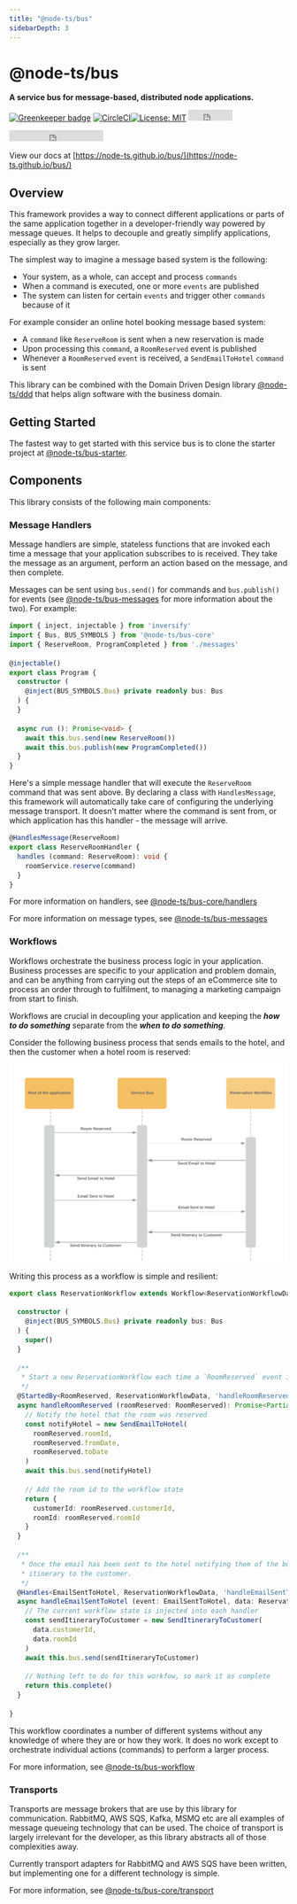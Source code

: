 ```yaml
---
title: "@node-ts/bus"
sidebarDepth: 3
---
```


# @node-ts/bus

**A service bus for message-based, distributed node applications.**

[![Greenkeeper badge](https://badges.greenkeeper.io/node-ts/bus.svg)](https://greenkeeper.io/)
[![CircleCI](https://circleci.com/gh/node-ts/bus/tree/master.svg?style=svg)](https://circleci.com/gh/node-ts/bus/tree/master)[![License: MIT](https://img.shields.io/badge/License-MIT-green.svg)](https://opensource.org/licenses/MIT) <iframe src="https://ghbtns.com/github-btn.html?user=node-ts&repo=bus&type=star&count=true" frameborder="0" scrolling="0" width="80px" height="20px"></iframe>
<iframe src="https://ghbtns.com/github-btn.html?user=node-ts&repo=bus&type=watch&count=true&v=2" frameborder="0" scrolling="0" width="170px" height="20px"></iframe>

View our docs at [https://node-ts.github.io/bus/](https://node-ts.github.io/bus/)

## Overview

This framework provides a way to connect different applications or parts of the same application together in a developer-friendly way powered by message queues. It helps to decouple and greatly simplify applications, especially as they grow larger.

The simplest way to imagine a message based system is the following:

- Your system, as a whole, can accept and process `commands`
- When a command is executed, one or more `events` are published
- The system can listen for certain `events` and trigger other `commands` because of it

For example consider an online hotel booking message based system:

- A `command` like `ReserveRoom` is sent when a new reservation is made
- Upon processing this `command`, a `RoomReserved` event is published
- Whenever a `RoomReserved` `event` is received, a `SendEmailToHotel` `command` is sent

This library can be combined with the Domain Driven Design library [@node-ts/ddd](https://www.github.com/node-ts/ddd) that helps align software with the business domain.

## Getting Started

The fastest way to get started with this service bus is to clone the starter project at [@node-ts/bus-starter](https://github.com/node-ts/bus-starter).

## Components

This library consists of the following main components:

### Message Handlers

Message handlers are simple, stateless functions that are invoked each time a message that your application subscribes to is received. They take the message as an argument, perform an action based on the message, and then complete. 

Messages can be sent using `bus.send()` for commands and `bus.publish()` for events (see [@node-ts/bus-messages](packages/bus-messages/) for more information about the two). For example:

```typescript
import { inject, injectable } from 'inversify'
import { Bus, BUS_SYMBOLS } from '@node-ts/bus-core'
import { ReserveRoom, ProgramCompleted } from './messages'

@injectable()
export class Program {
  constructor (
    @inject(BUS_SYMBOLS.Bus) private readonly bus: Bus
  ) {
  }

  async run (): Promise<void> {
    await this.bus.send(new ReserveRoom())
    await this.bus.publish(new ProgramCompleted())
  }
}

```

Here's a simple message handler that will execute the `ReserveRoom` command that was sent above. By declaring a class with `HandlesMessage`, this framework will automatically take care of configuring the underlying message transport. It doesn't matter where the command is sent from, or which application has this handler - the message will arrive.

```typescript
@HandlesMessage(ReserveRoom)
export class ReserveRoomHandler {
  handles (command: ReserveRoom): void {
    roomService.reserve(command)
  }
}
```


For more information on handlers, see [@node-ts/bus-core/handlers](packages/bus-core/src/handler/)

For more information on message types, see [@node-ts/bus-messages](packages/bus-messages/)

### Workflows

Workflows orchestrate the business process logic in your application. Business processes are specific to your application and problem domain, and can be anything from carrying out the steps of an eCommerce site to process an order through to fulfilment, to managing a marketing campaign from start to finish.

Workflows are crucial in decoupling your application and keeping the ***how to do something*** separate from the ***when to do something***.

Consider the following business process that sends emails to the hotel, and then the customer when a hotel room is reserved:

![Room Reservation Workflow](./workflow.png)

Writing this process as a workflow is simple and resilient:

```typescript
export class ReservationWorkflow extends Workflow<ReservationWorkflowData> {

  constructor (
    @inject(BUS_SYMBOLS.Bus) private readonly bus: Bus
  ) {
    super()
  }

  /**
   * Start a new ReservationWorkflow each time a `RoomReserved` event is published
   */
  @StartedBy<RoomReserved, ReservationWorkflowData, 'handleRoomReserved'>(RoomReserved)
  async handleRoomReserved (roomReserved: RoomReserved): Promise<Partial<ReservationWorkflowData>> {
    // Notify the hotel that the room was reserved
    const notifyHotel = new SendEmailToHotel(
      roomReserved.roomId,
      roomReserved.fromDate,
      roomReserved.toDate
    )
    await this.bus.send(notifyHotel)

    // Add the room id to the workflow state
    return {
      customerId: roomReserved.customerId,
      roomId: roomReserved.roomId
    }
  }

  /**
   * Once the email has been sent to the hotel notifying them of the booking, send the
   * itinerary to the customer.
   */
  @Handles<EmailSentToHotel, ReservationWorkflowData, 'handleEmailSentToHotel'>(EmailSentToHotel, event => event.roomId, 'roomId')
  async handleEmailSentToHotel (event: EmailSentToHotel, data: ReservationWorkflowData): Promise<Partial<ReservationWorkflowData>> {
    // The current workflow state is injected into each handler
    const sendItineraryToCustomer = new SendItineraryToCustomer(
      data.customerId,
      data.roomId
    )
    await this.bus.send(sendItineraryToCustomer)

    // Nothing left to do for this workfow, so mark it as complete
    return this.complete()
  }

}
```

This workflow coordinates a number of different systems without any knowledge of where they are or how they work. It does no work except to orchestrate individual actions (commands) to perform a larger process.

For more information, see [@node-ts/bus-workflow](/packages/bus-workflow/)

### Transports

Transports are message brokers that are use by this library for communication. RabbitMQ, AWS SQS, Kafka, MSMQ etc are all examples of message queueing technology that can be used. The choice of transport is largely irrelevant for the developer, as this library abstracts all of those complexities away. 

Currently transport adapters for RabbitMQ and AWS SQS have been written, but implementing one for a different technology is simple.

For more information, see [@node-ts/bus-core/transport](/packages/bus-core/src/transport/)

